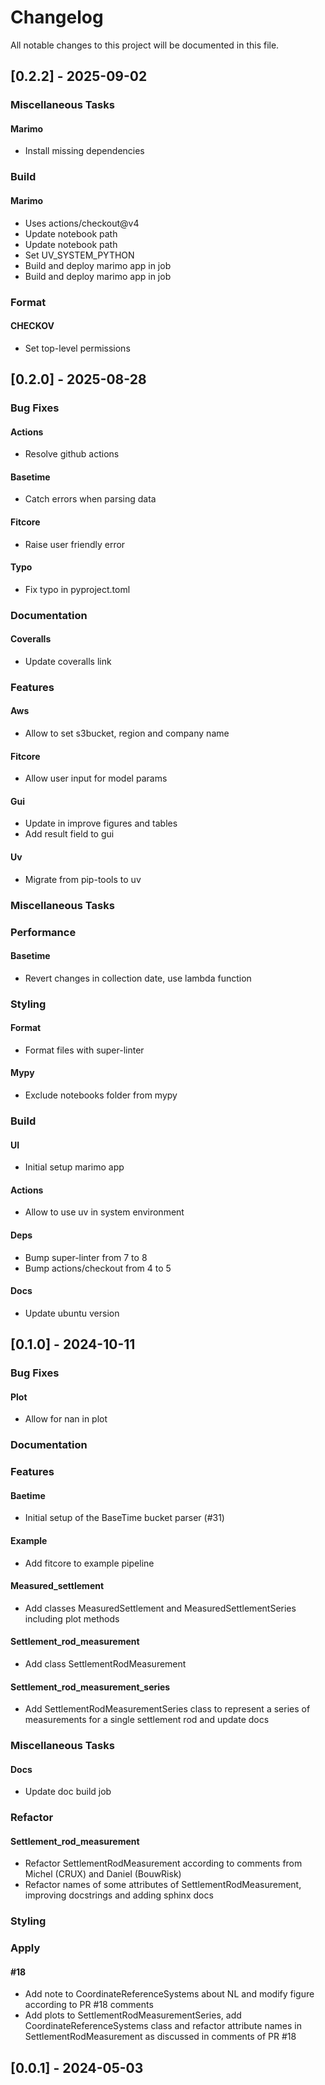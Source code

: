 # Changelog

All notable changes to this project will be documented in this file.

## [0.2.2] - 2025-09-02

### Miscellaneous Tasks

#### Marimo

- Install missing dependencies


### Build

#### Marimo

- Uses actions/checkout@v4
- Update notebook path
- Update notebook path
- Set UV_SYSTEM_PYTHON
- Build and deploy marimo app in job
- Build and deploy marimo app in job


### Format

#### CHECKOV

- Set top-level permissions


## [0.2.0] - 2025-08-28

### Bug Fixes

#### Actions

- Resolve github actions

#### Basetime

- Catch errors when parsing data

#### Fitcore

- Raise user friendly error

#### Typo

- Fix typo in pyproject.toml


### Documentation

#### Coveralls

- Update coveralls link


### Features

#### Aws

- Allow to set s3bucket, region and company name

#### Fitcore

- Allow user input for model params

#### Gui

- Update in improve figures and tables
- Add result field to gui

#### Uv

- Migrate from pip-tools to uv


### Miscellaneous Tasks


### Performance

#### Basetime

- Revert changes in collection date, use lambda function


### Styling

#### Format

- Format files with super-linter

#### Mypy

- Exclude notebooks folder from mypy


### Build

#### UI

- Initial setup marimo app

#### Actions

- Allow to use uv in system environment

#### Deps

- Bump super-linter from 7 to 8
- Bump actions/checkout from 4 to 5

#### Docs

- Update ubuntu version


## [0.1.0] - 2024-10-11

### Bug Fixes

#### Plot

- Allow for nan in plot


### Documentation


### Features

#### Baetime

- Initial setup of the BaseTime bucket parser (#31)

#### Example

- Add fitcore to example pipeline

#### Measured_settlement

- Add classes MeasuredSettlement and MeasuredSettlementSeries including plot methods

#### Settlement_rod_measurement

- Add class SettlementRodMeasurement

#### Settlement_rod_measurement_series

- Add SettlementRodMeasurementSeries class to represent a series of measurements for a single settlement rod and update docs


### Miscellaneous Tasks

#### Docs

- Update doc build job


### Refactor

#### Settlement_rod_measurement

- Refactor SettlementRodMeasurement according to comments from Michel (CRUX) and Daniel (BouwRisk)
- Refactor names of some attributes of SettlementRodMeasurement, improving docstrings and adding sphinx docs


### Styling


### Apply

#### #18

- Add note to CoordinateReferenceSystems about NL and modify figure according to PR #18 comments
- Add plots to SettlementRodMeasurementSeries, add CoordinateReferenceSystems class and refactor attribute names in SettlementRodMeasurement as discussed in comments of PR #18


## [0.0.1] - 2024-05-03

<!-- CEMS BV. -->
